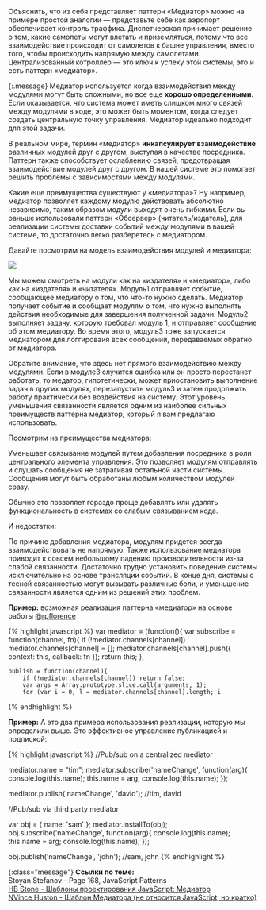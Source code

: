 <!-- ### Паттерн «Медиатор» -->

Объяснить, что из себя представляет паттерн «Медиатор» можно на примере простой
аналогии — представьте себе как аэропорт обеспечивает контроль траффика. Диспетчерская
принимает решение о том, какие самолеты могут влетать и приземляться, потому что все
взаимодействие происходит от самолетов к башне управления, вместо того, чтобы
происходить напрямую между самолетами. Централизованный котроллер — это ключ к
успеху этой системы, это и есть паттерн «медиатор».

{:.message}
Медиатор используется когда взаимодействия между модулями могут быть сложными,
но все еще **хорошо определенными**. Если оказывается, что система может
иметь слишком много связей между модулями в коде, это может быть моментом, когда
следует создать центральную точку управления. Медиатор идеально подходит для этой
задачи.

В реальном мире, термин «медиатор» **инкапсулирует взаимодействие** различных
модулей друг с другом, выступая в качестве посредника. Паттерн также способствует
ослаблению связей,  предотвращая взаимодействие модулей друг с другом. В нашей
системе это помогает решить проблемы с зависимостями между модулями.

Какие еще преимущества существуют у «медиатора»? Ну например, медиатор позволяет
каждому модулю действовать абсолютно независимо, таким образом модули выходят
очень гибкими. Если вы раньше использовали паттерн «Обсервер» (читатель/издатель),
для реализации системы доставки событий между модулями в вашей системе, то 
достаточно легко разберетесь с медиатором.

Давайте посмотрим на модель взаимодействия модулей и медиатора:

![][7]

Мы можем смотреть на модули как на «издателя» и «медиатор», либо как на «издателя»
и «читателя». Модуль1 отправляет событие, сообщающее медиатору о том, что что-то
нужно сделать. Медиатор получает событие и сообщает модулям о том, что нужно 
выполнять действия необходимые для завершения полученной задачи. Модуль2
выполняет задачу, которую требовал модуль 1, и отправляет сообщение об этом
медиатору. Во время этого, модуль3 тоже запускается медиатором для логгироваия
всех сообщений, передаваемых обратно от медиатора.

Обратите внимание, что здесь нет прямого взаимодействию между модулями.
Если в модуле3 случится ошибка или он просто перестанет работать, то медатор,
гипотетически, может приостановить выполнение задач в других модулях,
перезапустить модуль3 и затем продолжить работу практически без воздействия
на систему. Этот уровень уменьшения связанности является одним из наиболее
сильных преимуществ паттерна медиатор, который я вам предлагаю использовать.

Посмотрим на преимущества медиатора:

Уменьшает связывание модулей путем добавления посредника в роли центрального
элемента управления. Это позволяет модулям отправлять и слушать сообщения
не затрагивая остальной части системы. Сообщения могут быть обработаны любым
количеством модулей сразу. 

Обычно это позволяет гораздо проще добавлять или удалять функциональность
в системах со слабым связыванием кода.

И недостатки:

По причине добавления медиатора, модулям придется всегда взаимодействовать
не напрямую. Также использование медиатора приводит к совсем небольшому падению
производительности из-за слабой связанности. Достаточно трудно установить
поведение системы исключительно на основе трансляции событий. В конце дня, 
системы с тесной связанностью могут вызывать различные боли, и уменьшение
связанности является одним из решений этих проблем.


**Пример:** возможная реализация паттерна «медиатор» на основе работы [@rpflorence][8]

{% highlight javascript %}
var mediator = (function(){
    var subscribe = function(channel, fn){
        if (!mediator.channels[channel]) mediator.channels[channel] = [];
        mediator.channels[channel].push({ context: this, callback: fn });
        return this;
    },

    publish = function(channel){
        if (!mediator.channels[channel]) return false;
        var args = Array.prototype.slice.call(arguments, 1);
        for (var i = 0, l = mediator.channels[channel].length; i 
{% endhighlight %}


**Пример:** А это два примера использования реализации, которую мы определили
выше. Это эффективное управление публикацией и подпиской:

{% highlight javascript %}
//Pub/sub on a centralized mediator

mediator.name = "tim";
mediator.subscribe('nameChange', function(arg){
    console.log(this.name);
    this.name = arg;
    console.log(this.name);
});

mediator.publish('nameChange', 'david'); //tim, david


//Pub/sub via third party mediator

var obj = { name: 'sam' };
mediator.installTo(obj);
obj.subscribe('nameChange', function(arg){
    console.log(this.name);
    this.name = arg;
    console.log(this.name);
});

obj.publish('nameChange', 'john'); //sam, john
{% endhighlight %}

{:class="message"}
**Ссылки по теме:**  
Stoyan Stefanov - Page 168, JavaScript Patterns  
[HB Stone - Шаблоны проектирования JavaScript: Медиатор][1]  
[NVince Huston - Шаблон Медиатора (не относится JavaScript, но кратко)][2]  


[1]: http://arguments.callee.info/2009/05/18/javascript-design-patterns--mediator/
[2]: http://www.vincehuston.org/dp/mediator.html

[7]: /assets/img/chart4a.jpg
[8]: https://github.com/rpflorence
